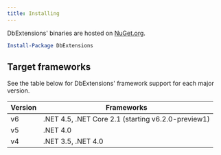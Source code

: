 ```yaml
---
title: Installing
---
```


DbExtensions' binaries are hosted on [NuGet.org](https://www.nuget.org/packages/DbExtensions).

```powershell
Install-Package DbExtensions
```

Target frameworks
-----------------
See the table below for DbExtensions' framework support for each major version.

Version | Frameworks
------- | ----------
v6      | .NET 4.5, .NET Core 2.1 (starting v6.2.0-preview1)
v5      | .NET 4.0
v4      | .NET 3.5, .NET 4.0
